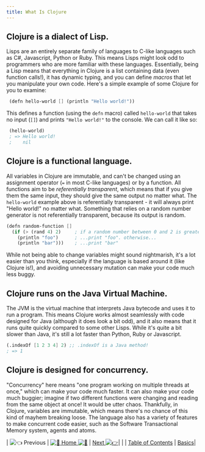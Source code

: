 ```yaml
---
title: What Is Clojure
---
```

## Clojure is a dialect of Lisp.

Lisps are an entirely separate family of languages to C-like languages such as C#, Javascript, Python or Ruby. This means Lisps might look odd to programmers who are more familiar with these languages. Essentially, being a Lisp means that everything in Clojure is a list containing data (even function calls!), it has dynamic typing, and you can define _macros_ that let you manipulate your own code. Here's a simple example of some Clojure for you to examine:

```scheme
 (defn hello-world [] (println "Hello world!"))
```

This defines a function (using the `defn` macro) called `hello-world` that takes no input (`[]`) and prints `"Hello world!"` to the console. We can call it like so:

```scheme
 (hello-world)
 ; => Hello world!
 ;    nil
```

## Clojure is a functional language.

All variables in Clojure are immutable, and can't be changed using an assignment operator (`=` in most C-like languages) or by a function. All functions aim to be _referentially transparent_, which means that if you give them the same input, they should give the same output no matter what. The `hello-world` example above is referentially transparent - it will always print "Hello world!" no matter what. Something that relies on a random number generator is not referentially transparent, because its output is random.

```scheme
(defn random-function []
  (if (> (rand 4) 2)     ; if a random number between 0 and 2 is greater than 2...
    (println "foo")      ; ...print "foo". otherwise...
    (println "bar")))    ; ...print "bar"
```

While not being able to change variables might sound nightmarish, it's a lot easier than you think, especially if the language is based around it (like Clojure is!), and avoiding unnecessary mutation can make your code much less buggy.

## Clojure runs on the Java Virtual Machine.

The JVM is the virtual machine that interprets Java bytecode and uses it to run a program. This means Clojure works almost seamlessly with code designed for Java (although it does look a bit odd), and it also means that it runs quite quickly compared to some other Lisps. While it's quite a bit slower than Java, it's still a lot faster than Python, Ruby or Javascript.

```scheme
(.indexOf [1 2 3 4] 2) ;; .indexOf is a Java method!
; => 1
```

## Clojure is designed for concurrency.

"Concurrency" here means "one program working on multiple threads at once," which can make your code much faster. It can also make your code much buggier; imagine if two different functions were changing and reading from the same object at once! It would be utter chaos. Thankfully, in Clojure, variables are immutable, which means there's no chance of this kind of mayhem breaking loose. The language also has a variety of features to make concurrent code easier, such as the Software Transactional Memory system, agents and atoms.

| ![:point_left:](//forum.freecodecamp.com/images/emoji/emoji_one/point_left.png?v=2 ":point_left:") Previous | [![:book:](//forum.freecodecamp.com/images/emoji/emoji_one/book.png?v=2 ":book:") Home ![:book:](//forum.freecodecamp.com/images/emoji/emoji_one/book.png?v=2 ":book:")](//forum.freecodecamp.com/t/clojure-resources/18422) | [Next ![:point_right:](//forum.freecodecamp.com/images/emoji/emoji_one/point_right.png?v=2 ":point_right:")](//forum.freecodecamp.com/t/clojure-the-basics/18410)|
| | [Table of Contents](//forum.freecodecamp.com/t/clojure-resources/18422) | [Basics](//forum.freecodecamp.com/t/clojure-the-basics/18410)|

